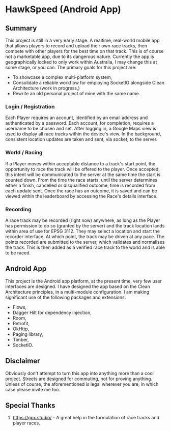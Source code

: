 # HawkSpeed (Android App)

## Summary

This project is still in a very early stage. A realtime, real-world mobile app that allows players to record and upload their own race tracks, then compete with other players for the best time on that track. This is of course not a marketable app, due to its dangerous nature. Currently the app is geographically locked to only work within Australia, I may change this at some stage, or you can. The primary goals for this project are:
* To showcase a complex multi-platform system,
* Consolidate a reliable workflow for employing SocketIO alongside Clean Architecture (work in progress,)
* Rewrite an old personal project of mine with the same name.

### Login / Registration

Each Player requires an account, identified by an email address and authenticated by a password. Each account, for completion, requires a username to be chosen and set. After logging in, a Google Maps view is used to display all race tracks within the device's view. In the background, consistent location updates are taken and sent, via socket, to the server.

### World / Racing

If a Player moves within acceptable distance to a track's start point, the opportunity to race the track will be offered to the player. Once accepted, this intent will be communicated to the server at the same time the start is counted down. From the time the race starts, until the server determines either a finish, cancelled or disqualified outcome, time is recorded from each update sent. Once the race has an outcome, it is saved and can be viewed within the leaderboard by accessing the Race's details interface.

### Recording

A race track may be recorded (right now) anywhere, as long as the Player has permission to do so (granted by the server) and the track location lands within area of use for EPSG 3112. They may select a location and start the recorder interface. At which point, the track may be driven at any pace. The points recorded are submitted to the server, which validates and normalises the track. This is then added as a verified race track to the world and is able to be raced.

## Android App

This project is the Android app platform, at the present time, very few user interfaces are designed. I have designed the app based on the Clean Architecture principles, in a multi-module configuration. I am making significant use of the following packages and extensions:
* Flows,
* Dagger Hilt for dependency injection,
* Room,
* Retrofit,
* OkHttp,
* Paging library,
* Timber,
* SocketIO.

## Disclaimer

Obviously don't attempt to turn this app into anything more than a cool project. Streets are designed for commuting, not for proving anything. Unless of course, the aforementioned is legal wherever you are; in which case please invite me too.

## Special Thanks

1. https://gpx.studio/ - A great help in the formulation of race tracks and player races.